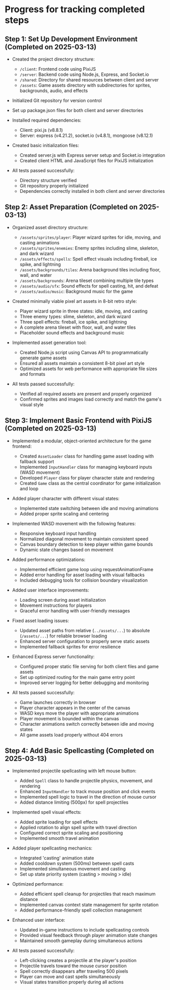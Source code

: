 # Progress for tracking completed steps

## Step 1: Set Up Development Environment (Completed on 2025-03-13)

- Created the project directory structure:
  - `/client`: Frontend code using PixiJS
  - `/server`: Backend code using Node.js, Express, and Socket.io
  - `/shared`: Directory for shared resources between client and server
  - `/assets`: Game assets directory with subdirectories for sprites, backgrounds, audio, and effects

- Initialized Git repository for version control

- Set up package.json files for both client and server directories

- Installed required dependencies:
  - Client: pixi.js (v8.8.1)
  - Server: express (v4.21.2), socket.io (v4.8.1), mongoose (v8.12.1)

- Created basic initialization files:
  - Created server.js with Express server setup and Socket.io integration
  - Created client HTML and JavaScript files for PixiJS initialization

- All tests passed successfully:
  - Directory structure verified
  - Git repository properly initialized
  - Dependencies correctly installed in both client and server directories

## Step 2: Asset Preparation (Completed on 2025-03-13)

- Organized asset directory structure:
  - `/assets/sprites/player`: Player wizard sprites for idle, moving, and casting animations
  - `/assets/sprites/enemies`: Enemy sprites including slime, skeleton, and dark wizard
  - `/assets/effects/spells`: Spell effect visuals including fireball, ice spike, and lightning
  - `/assets/backgrounds/tiles`: Arena background tiles including floor, wall, and water
  - `/assets/backgrounds`: Arena tileset combining multiple tile types
  - `/assets/audio/sfx`: Sound effects for spell casting, hit, and defeat
  - `/assets/audio/music`: Background music for the game

- Created minimally viable pixel art assets in 8-bit retro style:
  - Player wizard sprite in three states: idle, moving, and casting
  - Three enemy types: slime, skeleton, and dark wizard
  - Three spell effects: fireball, ice spike, and lightning
  - A complete arena tileset with floor, wall, and water tiles
  - Placeholder sound effects and background music

- Implemented asset generation tool:
  - Created Node.js script using Canvas API to programmatically generate game assets
  - Ensured all assets maintain a consistent 8-bit pixel art style
  - Optimized assets for web performance with appropriate file sizes and formats

- All tests passed successfully:
  - Verified all required assets are present and properly organized
  - Confirmed sprites and images load correctly and match the game's visual style

## Step 3: Implement Basic Frontend with PixiJS (Completed on 2025-03-13)

- Implemented a modular, object-oriented architecture for the game frontend:
  - Created `AssetLoader` class for handling game asset loading with fallback support
  - Implemented `InputHandler` class for managing keyboard inputs (WASD movement)
  - Developed `Player` class for player character state and rendering
  - Created `Game` class as the central coordinator for game initialization and loop

- Added player character with different visual states:
  - Implemented state switching between idle and moving animations
  - Added proper sprite scaling and centering

- Implemented WASD movement with the following features:
  - Responsive keyboard input handling
  - Normalized diagonal movement to maintain consistent speed
  - Canvas boundary detection to keep player within game bounds
  - Dynamic state changes based on movement

- Added performance optimizations:
  - Implemented efficient game loop using requestAnimationFrame
  - Added error handling for asset loading with visual fallbacks
  - Included debugging tools for collision boundary visualization

- Added user interface improvements:
  - Loading screen during asset initialization
  - Movement instructions for players
  - Graceful error handling with user-friendly messages

- Fixed asset loading issues:
  - Updated asset paths from relative (`../assets/...`) to absolute (`/assets/...`) for reliable browser loading
  - Enhanced server configuration to properly serve static assets
  - Implemented fallback sprites for error resilience

- Enhanced Express server functionality:
  - Configured proper static file serving for both client files and game assets
  - Set up optimized routing for the main game entry point
  - Improved server logging for better debugging and monitoring

- All tests passed successfully:
  - Game launches correctly in browser
  - Player character appears in the center of the canvas
  - WASD keys move the player with appropriate animations
  - Player movement is bounded within the canvas
  - Character animations switch correctly between idle and moving states
  - All game assets load properly without 404 errors

## Step 4: Add Basic Spellcasting (Completed on 2025-03-13)

- Implemented projectile spellcasting with left mouse button:
  - Added `Spell` class to handle projectile physics, movement, and rendering
  - Enhanced `InputHandler` to track mouse position and click events
  - Implemented spell logic to travel in the direction of mouse cursor
  - Added distance limiting (500px) for spell projectiles

- Implemented spell visual effects:
  - Added sprite loading for spell effects
  - Applied rotation to align spell sprite with travel direction
  - Configured correct sprite scaling and positioning
  - Implemented smooth travel animation

- Added player spellcasting mechanics:
  - Integrated 'casting' animation state
  - Added cooldown system (500ms) between spell casts
  - Implemented simultaneous movement and casting
  - Set up state priority system (casting > moving > idle)

- Optimized performance:
  - Added efficient spell cleanup for projectiles that reach maximum distance
  - Implemented canvas context state management for sprite rotation
  - Added performance-friendly spell collection management

- Enhanced user interface:
  - Updated in-game instructions to include spellcasting controls
  - Provided visual feedback through player animation state changes
  - Maintained smooth gameplay during simultaneous actions

- All tests passed successfully:
  - Left-clicking creates a projectile at the player's position
  - Projectile travels toward the mouse cursor position
  - Spell correctly disappears after traveling 500 pixels
  - Player can move and cast spells simultaneously
  - Visual states transition properly during all actions